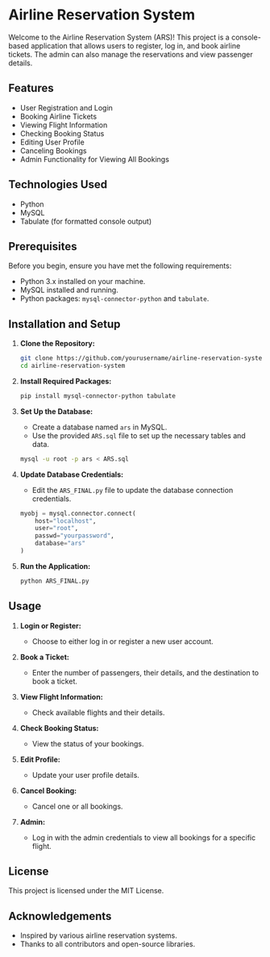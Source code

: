 # Airline Reservation System

Welcome to the Airline Reservation System (ARS)! This project is a console-based application that allows users to register, log in, and book airline tickets. The admin can also manage the reservations and view passenger details.

## Features

- User Registration and Login
- Booking Airline Tickets
- Viewing Flight Information
- Checking Booking Status
- Editing User Profile
- Canceling Bookings
- Admin Functionality for Viewing All Bookings

## Technologies Used

- Python
- MySQL
- Tabulate (for formatted console output)

## Prerequisites

Before you begin, ensure you have met the following requirements:

- Python 3.x installed on your machine.
- MySQL installed and running.
- Python packages: `mysql-connector-python` and `tabulate`.

## Installation and Setup

1. **Clone the Repository:**

    ```sh
    git clone https://github.com/yourusername/airline-reservation-system.git
    cd airline-reservation-system
    ```

2. **Install Required Packages:**

    ```sh
    pip install mysql-connector-python tabulate
    ```

3. **Set Up the Database:**

    - Create a database named `ars` in MySQL.
    - Use the provided `ARS.sql` file to set up the necessary tables and data.

    ```sh
    mysql -u root -p ars < ARS.sql
    ```

4. **Update Database Credentials:**

    - Edit the `ARS_FINAL.py` file to update the database connection credentials.

    ```python
    myobj = mysql.connector.connect(
        host="localhost",
        user="root",
        passwd="yourpassword",
        database="ars"
    )
    ```

5. **Run the Application:**

    ```sh
    python ARS_FINAL.py
    ```

## Usage

1. **Login or Register:**
    - Choose to either log in or register a new user account.
    
2. **Book a Ticket:**
    - Enter the number of passengers, their details, and the destination to book a ticket.

3. **View Flight Information:**
    - Check available flights and their details.

4. **Check Booking Status:**
    - View the status of your bookings.

5. **Edit Profile:**
    - Update your user profile details.

6. **Cancel Booking:**
    - Cancel one or all bookings.

7. **Admin:**
    - Log in with the admin credentials to view all bookings for a specific flight.

## License

This project is licensed under the MIT License.

## Acknowledgements

- Inspired by various airline reservation systems.
- Thanks to all contributors and open-source libraries.
